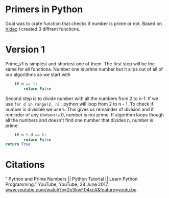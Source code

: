 Primers in Python
===================

Goal was to crate function that checks if number is prime or not. Based on [Video](#Citations) I created 3 diffrent functions.
# Version 1
Prime_v1 is simplest and shortest one of them. The first step will be the same for all functions. Number one is prime number but it slips out of all of our algorithms so we start with 
```.py
    if n == 1:
        return False
```
Second step is to divide number with all the numbers from 2 to n-1. If we use ```for d in range(2, n):``` python will loop from 2 to n - 1. To check if number is divisible we use ``` % ```. This gives us remainder of division and if reminder of any divison is 0, number is not prime. If algorithm loops though all the numbers and doesn't find one number that divides n, number is prime:
```.py
    if n % d == 0:
        return False
return True
```









# Citations
“ Python and Prime Numbers || Python Tutorial || Learn Python Programming.” YouTube, YouTube, 28 June 2017, www.youtube.com/watch?v=2p3kwF04xcA&feature=youtu.be.
